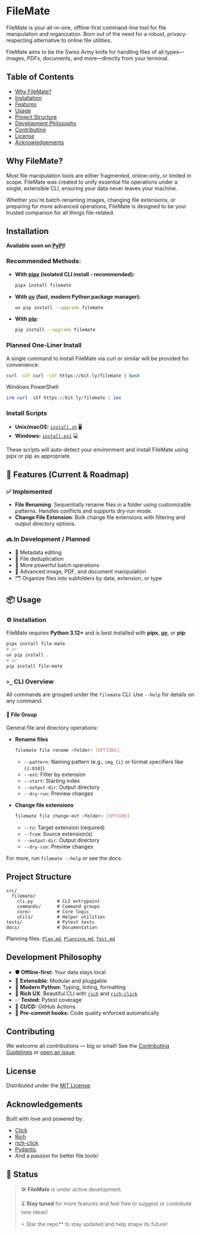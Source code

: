 # FileMate

FileMate is your all-in-one, offline-first command-line tool for file manipulation and organization. Born out of the need for a robust, privacy-respecting alternative to online file utilities.

FileMate aims to be the Swiss Army knife for handling files of all types—images, PDFs, documents, and more—directly from your terminal.

## Table of Contents
- [Why FileMate?](#why-filemate)
- [Installation](#installation)
- [Features](#features)
- [Usage](#usage)
- [Project Structure](#project-structure)
- [Development Philosophy](#development-philosophy)
- [Contributing](#contributing)
- [License](#license)
- [Acknowledgements](#acknowledgements)


## Why FileMate?

Most file manipulation tools are either fragmented, online-only, or limited in scope.
FileMate was created to unify essential file operations under a single, extensible CLI, ensuring your data never leaves your machine.

Whether you're batch-renaming images, changing file extensions, or preparing for more advanced operations, FileMate is designed to be your trusted companion for all things file-related.


## Installation


**Available soon on [PyPI]!**

### Recommended Methods:

- **With [pipx] (isolated CLI install - recommended):**

  ```sh
  pipx install filemate
  ```

- **With [uv] (fast, modern Python package manager):**

  ```sh
  uv pip install --upgrade filemate
  ```

- **With [pip]:**

  ```sh
  pip install --upgrade filemate
  ```


### Planned One-Liner Install
A single command to install FileMate via curl or similar will be provided for convenience:

```bash
curl -sSf curl -sSf https://bit.ly/filemate | bash
```
Windows PowerShell:
```powershell
irm curl -sSf https://bit.ly/filemate | iex
```


### Install Scripts

- **Unix/macOS:** [`install.sh`](./install.sh) 🖥️
- **Windows:** [`install.ps1`](./install.ps1) 💻

These scripts will auto-detect your environment and install FileMate using pipx or pip as appropriate.


## 🚀 Features (Current & Roadmap)

### ✅ Implemented

- **File Renaming**: Sequentially rename files in a folder using customizable patterns. Handles conflicts and supports dry-run mode.
- **Change File Extension**: Bulk change file extensions with filtering and output directory options.

### 🔜 In Development / Planned

- 🔧 Metadata editing
- 📝 File deduplication
- 🔄 More powerful batch operations
- 🎨 Advanced image, PDF, and document manipulation
- 🗂️ Organize files into subfolders by date, extension, or type


## 📦 Usage

### ⚙️ Installation

FileMate requires **Python 3.12+** and is best installed with **pipx**, **[uv]**, or **pip**:

```bash
pipx install file-mate
# or
uv pip install .
# or
pip install file-mate
```


### `>_` CLI Overview
All commands are grouped under the `filemate` CLI. Use `--help` for details on any command.

#### 📂 File Group
General file and directory operations:

- **Rename files**
  ```sh
  filemate file rename <folder> [OPTIONS]
  ```
  - `--pattern`: Naming pattern (e.g., `img_{i}` or format specifiers like `{i:03d}`)
  - `--ext`: Filter by extension
  - `--start`: Starting index
  - `--output-dir`: Output directory
  - `--dry-run`: Preview changes

- **Change file extensions**
  ```sh
  filemate file change-ext <folder> [OPTIONS]
  ```
  - `--to`: Target extension (required)
  - `--from`: Source extension(s)
  - `--output-dir`: Output directory
  - `--dry-run`: Preview changes

For more, run `filemate --help` or see the docs.


## Project Structure

```
src/
  filemate/
    cli.py         # CLI entrypoint
    commands/      # Command groups
    core/          # Core logic
    utils/         # Helper utilities
tests/             # Pytest tests
docs/              # Documentation
```

Planning files: [`Plan.md`](./Plan.md), [`Planning.md`](./Planning.md), [`Test.md`](./Test.md)


## Development Philosophy

- 🛡️ **Offline-first:** Your data stays local
- 🧩 **Extensible:** Modular and pluggable
- 🐍 **Modern Python:** Typing, linting, formatting
- 🎨 **Rich UX**: Beautiful CLI with [`rich`](https://rich.readthedocs.io/) and [`rich-click`](https://ewels.github.io/rich-click/)
- ✅ **Tested:** Pytest coverage
- 🔄 **CI/CD:** GitHub Actions
- 🚥 **Pre-commit hooks:** Code quality enforced automatically


## Contributing

We welcome all contributions — big or small!
See the [Contributing Guidelines] or [open an issue].

## License

Distributed under the [MIT License].


## Acknowledgements

Built with love and powered by:

- [Click]
- [Rich]
- [rich-click]
- [Pydantic]
- And a passion for better file tools!


## 🚧 Status

> 🛠️ **FileMate** is under active development.
>
> ⏳ **Stay tuned** for more features and feel free to suggest or contribute new ideas!
>
> ⭐ Star the repo** to stay updated and help shape its future!


<!-- Link references -->
[Click]: https://click.palletsprojects.com/
[Contributing Guidelines]: CONTRIBUTING.md
[MIT License]: LICENSE
[pip]: https://pip.pypa.io/en/stable/getting-started/
[PyPI]: https://pypi.org/project/filemate/
[Pydantic]: https://docs.pydantic.dev/
[pipx]: https://pipx.pypa.io/stable/
[rich-click]: https://ewels.github.io/rich-click/
[Rich]: https://rich.readthedocs.io/
[open an issue]: https://github.com/Anshulgada/file-mate/issues
[uv]: https://github.com/astral-sh/uv
